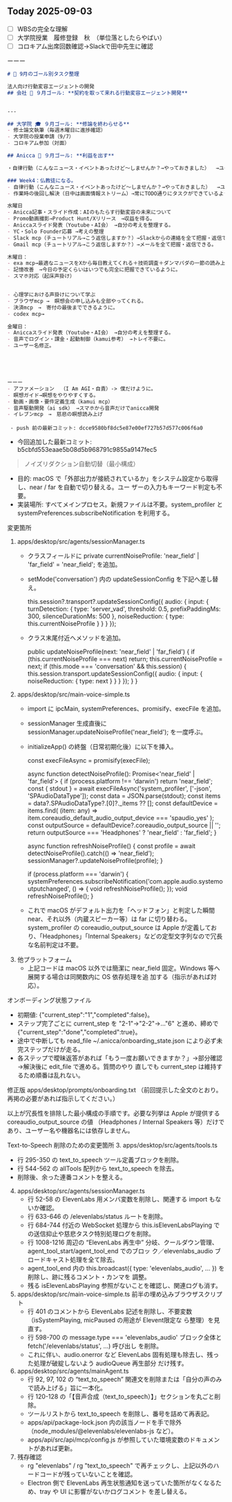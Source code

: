 ## Today 2025-09-03
- [ ] WBSの完全な理解
- [ ] 大学院授業　履修登録　秋　（単位落としたらやばい）
- [ ] コロキアム出席回数確認→Slackで田中先生に確認

ーーー
```markdown
# 🎯 9月のゴール別タスク整理

法人向け行動変容エージェントの開発
## 会社 🏢 ９月ゴール: **契約を取って来れる行動変容エージェント開発**


---

## 大学院 🎓 ９月ゴール: **修論を終わらせる**　
- 修士論文執筆（毎週木曜日に進捗確認）  
- 大学院の授業申請（9/7）  
- コロキアム参加（対面）  

## Anicca 🚀 ９月ゴール: **利益を出す**

・自律行動（こんなニュース・イベントあったけど〜しませんか？→やっておきました）  →ユーザーがより仏教に近づける。

### Week4：仏教徒になる。
- 自律行動（こんなニュース・イベントあったけど〜しませんか？→やっておきました）  →ユーザーを引っ張ってくれる。
- 作業時の後回し解決（日中は画面情報ストリーム）→常にTODO通りにタスクができているように。

水曜日
- Anicca記事・スライド作成：AIのもたらす行動変容の未来について
- Promo動画撮影→Product Hunt/Xリリース　→収益を得る。
- Aniccaスライド発表（Youtube・AI会） →自分の考えを整理する。
- YC・Solo Founder応募 →考えの整理
- Slack mcp（チュートリアル→こう返信しますか？）→Slackからの連絡を全て把握・返信できる。
- Gmail mcp（チュートリアル→こう返信しますか？）→メールを全て把握・返信できる。

木曜日：
- exa mcp→最適なニュースをXから毎日教えてくれる＋技術調査＋ダンマパダの一節の読み上げ
- 記憶改善　→今日の予定くらいはいつでも完全に把握できているように。
- スマホ対応（起床声掛け）  


- 心理学における声掛けについて学ぶ
- ブラウザmcp →　瞑想会の申し込みも全部やってくれる。
- 決済mcp　→　寄付の最後までできるように。
- codex mcp→

金曜日：
- Aniccaスライド発表（Youtube・AI会） →自分の考えを整理する。
- 音声でログイン・課金・起動制御（kamui参考） →トレイ不要に。
- ユーザー名修正。





ーーー
- アファメーション  （I Am AGI・自責）-> 僕だけように。
- 瞑想ガイド→瞑想をやりやすくする。
- 動画・画像・要件定義生成（kamui mcp）  
- 音声駆動開発（ai sdk） →スマホから音声だけでanicca開発
- イレブンmcp　→　慈悲の瞑想読み上げ
```

     - push 前の最新コミット: dcce9580bf8dc5e87e00ef727b57d577c006f6a0
  - 今回追加した最新コミット: b5cbfd553eaae5b08d5b968791c9855a9147fec5




> ノイズリダクション自動切替（最小構成）

  - 目的: macOS で「外部出力が接続されているか」をシステム設定から取得し、near / far を自動で切り替える。ユー
  ザーの入力もキーワード判定も不要。
  - 実装場所: すべてメインプロセス。新規ファイルは不要。system_profiler と
  systemPreferences.subscribeNotification を利用する。

  変更箇所

  1. apps/desktop/src/agents/sessionManager.ts
      - クラスフィールドに private currentNoiseProfile: 'near_field' | 'far_field' = 'near_field'; を追加。
      - setMode('conversation') 内の updateSessionConfig を下記へ差し替え。

        this.session?.transport?.updateSessionConfig({
          audio: {
            input: {
              turnDetection: {
                type: 'server_vad',
                threshold: 0.5,
                prefixPaddingMs: 300,
                silenceDurationMs: 500
              },
              noiseReduction: { type: this.currentNoiseProfile }
            }
          }
        });
      - クラス末尾付近へメソッドを追加。

        public updateNoiseProfile(next: 'near_field' | 'far_field') {
          if (this.currentNoiseProfile === next) return;
          this.currentNoiseProfile = next;
          if (this.mode === 'conversation' && this.session) {
            this.session.transport.updateSessionConfig({
              audio: { input: { noiseReduction: { type: next } } }
            });
          }
        }
  2. apps/desktop/src/main-voice-simple.ts
      - import に ipcMain, systemPreferences、promisify、execFile を追加。
      - sessionManager 生成直後に sessionManager.updateNoiseProfile('near_field'); を一度呼ぶ。
      - initializeApp() の終盤（日常初期化後）に以下を挿入。

        const execFileAsync = promisify(execFile);

        async function detectNoiseProfile(): Promise<'near_field' | 'far_field'> {
          if (process.platform !== 'darwin') return 'near_field';
          const { stdout } = await execFileAsync('system_profiler', ['-json', 'SPAudioDataType']);
          const data = JSON.parse(stdout);
          const items = data?.SPAudioDataType?.[0]?._items ?? [];
          const defaultDevice = items.find(
            (item: any) => item.coreaudio_default_audio_output_device === 'spaudio_yes'
          );
          const outputSource = defaultDevice?.coreaudio_output_source || '';
          return outputSource === 'Headphones' ? 'near_field' : 'far_field';
        }

        async function refreshNoiseProfile() {
          const profile = await detectNoiseProfile().catch(() => 'near_field');
          sessionManager?.updateNoiseProfile(profile);
        }

        if (process.platform === 'darwin') {
          systemPreferences.subscribeNotification('com.apple.audio.systemoutputchanged', () => {
            void refreshNoiseProfile();
          });
          void refreshNoiseProfile();
        }
      - これで macOS がデフォルト出力を「ヘッドフォン」と判定した瞬間 near、それ以外（内蔵スピーカー等）は far
  に切り替わる。system_profiler の coreaudio_output_source は Apple が定義しており、「Headphones」「Internal
  Speakers」などの定型文字列なので冗長な名前判定は不要。
  3. 他プラットフォーム
      - 上記コードは macOS 以外では簡潔に near_field 固定。Windows 等へ展開する場合は同関数内に OS 依存処理を追
  加する（指示があれば対応）。

  オンボーディング状態ファイル

  - 初期値: {"current_step":"1","completed":false}。
  - ステップ完了ごとに current_step を "2-1"→"2-2"→…"6" と進め、締めで {"current_step":"done","completed":true}。
  - 途中で中断しても read_file ~/.anicca/onboarding_state.json により必ず未完ステップだけが走る。
  - 各ステップで曖昧返答があれば「もう一度お願いできますか？」→部分確認→解決後に edit_file で進める。質問のやり
  直しでも current_step は維持するため順番は乱れない。

  修正版 apps/desktop/prompts/onboarding.txt
  （前回提示した全文のとおり。再掲の必要があれば指示してください。）

  以上が冗長性を排除した最小構成の手順です。必要な列挙は Apple が提供する coreaudio_output_source の値
  （Headphones / Internal Speakers 等）だけであり、ユーザー名や機器名には依存しません。


Text-to-Speech 削除のための変更箇所
3. apps/desktop/src/agents/tools.ts

- 行 295-350 の text_to_speech ツール定義ブロックを削除。
- 行 544-562 の allTools 配列から text_to_speech を除去。
- 削除後、余った連番コメントを整える。

4. apps/desktop/src/agents/sessionManager.ts
    - 行 52-58 の ElevenLabs 用メンバ変数を削除し、関連する import もないか確認。
    - 行 633-646 の /elevenlabs/status ルートを削除。
    - 行 684-744 付近の WebSocket 処理から this.isElevenLabsPlaying での送信抑止や慈悲タスク特別処理ログを削除。
    - 行 1008-1216 周辺の “ElevenLabs 再生中” 分岐、クールダウン管理、agent_tool_start/agent_tool_end でのブロッ
ク／elevenlabs_audio ブロードキャスト処理を全て除去。
    - agent_tool_end 内の this.broadcast({ type: 'elevenlabs_audio', ... }) を削除し、跡に残るコメント・カンマを
調整。
    - 残る isElevenLabsPlaying 参照がないことを確認し、関連ログも消す。
5. apps/desktop/src/main-voice-simple.ts 前半の埋め込みブラウザスクリプト
    - 行 401 のコメントから ElevenLabs 記述を削除し、不要変数（isSystemPlaying, micPaused の用途が Elevent限定な
ら整理）を見直す。
    - 行 598-700 の message.type === 'elevenlabs_audio' ブロック全体と fetch('/elevenlabs/status', ...) 呼び出し
を削除。
    - これに伴い、audio.onerror など ElevenLabs 固有処理も除去し、残った処理が破綻しないよう audioQueue 再生部分
だけ残す。
6. apps/desktop/src/agents/mainAgent.ts
    - 行 92, 97, 102 の “text_to_speech” 関連文を削除または「自分の声のみで読み上げる」旨に一本化。
    - 行 120-128 の「【音声合成（text_to_speech）】」セクションを丸ごと削除。
    - ツールリストから text_to_speech を削除し、番号を詰めて再表記。
    - apps/api/package-lock.json 内の該当ノードを手で除外（node_modules/@elevenlabs/elevenlabs-js など）。
    - apps/api/src/api/mcp/config.js が参照していた環境変数のドキュメントがあれば更新。
13. 残存確認
    - rg "elevenlabs" / rg "text_to_speech" で再チェックし、上記以外のハードコードが残っていないことを確認。
    - Electron 側で ElevenLabs 再生状態通知を送っていた箇所がなくなるため、tray や UI に影響がないかログコメント
を差し替える。